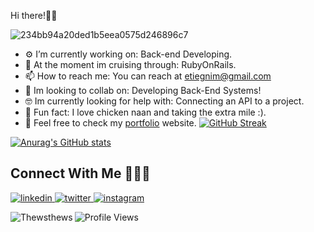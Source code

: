 Hi there!✊🏾

![234bb94a20ded1b5eea0575d246896c7](https://github.com/user-attachments/assets/601e7346-6d7a-4760-b652-0e879bef4fba)

- ⚙  I’m currently working on: Back-end Developing.
- 🧬 At the moment im cruising through: RubyOnRails.
- 📫 How to reach me: You can reach at etiegnim@gmail.com
- 🤠 Im looking to collab on: Developing Back-End Systems!
- 🤓 Im currently looking for help with: Connecting an API to a project.
- 📎 Fun fact: I love chicken naan and taking the extra mile :).
- 🌙 Feel free to check my [portfolio](https://thewsthews.github.io/Personal_Portfolio/) website.
[![GitHub Streak](https://streak-stats.demolab.com?user=Thewsthews&theme=youtube-dark&date_format=j%2Fn%5B%2FY%5D&card_width=500&card_height=210)](https://git.io/streak-stats)

[![Anurag's GitHub stats](https://github-readme-stats.vercel.app/api?username=Thewsthews&show_icons=true&theme=shadow_red&hide=stars)](https://github.com/Thewsthews/github-readme-stats)

## Connect With Me 🕵🏾‍♂️

<p align="left">
  <a href="https://www.linkedin.com/in/mathews-etiegni-994b8425b/" target="_blank">
    <img src="https://img.shields.io/badge/LinkedIn-000000?style=for-the-badge&logo=linkedin&logoColor=white" alt="linkedin"/>
  </a>
  <a href="https://twitter.com/BookofT_" target="_blank">
    <img src="https://img.shields.io/badge/Twitter-ffffff?style=for-the-badge&logo=twitter&logoColor=black" alt="twitter"/>
  </a>
  <a href="https://instagram.com/dvble.m_" target="_blank">
    <img src="https://img.shields.io/badge/Instagram-000000?style=for-the-badge&logo=instagram&logoColor=white" alt="instagram"/>
  </a>
</p>

<p><img align="left" src="https://github-readme-stats.vercel.app/api/top-langs?username=Thewsthews&show_icons=true&cache_seconds=1800&locale=en&layout=compact&theme=#8B0000" alt="Thewsthews" /></p>

![Profile Views](https://komarev.com/ghpvc/?username=Thewsthews&color=8b0000)
